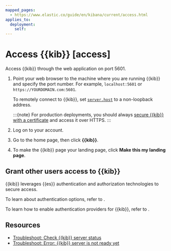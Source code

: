 ```yaml
---
mapped_pages:
  - https://www.elastic.co/guide/en/kibana/current/access.html
applies_to:
  deployment:
    self:
---
```


# Access {{kib}} [access]

Access {{kib}} through the web application on port 5601.

1. Point your web browser to the machine where you are running {{kib}} and specify the port number. For example, `localhost:5601` or `https://YOURDOMAIN.com:5601`.

    To remotely connect to {{kib}}, set [`server.host`](kibana://reference/configuration-reference/general-settings.md#server-host) to a non-loopback address.

    :::{note}
    For production deployments, you should always [secure {{kib}} with a certificate](/deploy-manage/security/set-up-basic-security-plus-https.md#encrypt-kibana-http) and access it over HTTPS.
    :::

2. Log on to your account.
3. Go to the home page, then click **{{kib}}**.
4. To make the {{kib}} page your landing page, click **Make this my landing page**.

## Grant other users access to {{kib}}

{{kib}} leverages {{es}} authentication and authorization technologies to secure access.

To learn about authentication options, refer to [](/deploy-manage/users-roles/cluster-or-deployment-auth/user-authentication.md). 

To learn how to enable authentication providers for {{kib}}, refer to [](/deploy-manage/users-roles/cluster-or-deployment-auth/kibana-authentication.md).

## Resources

* [Troubleshoot: Check {{kib}} server status](/troubleshoot/kibana/access.md)
* [Troubleshoot: Error: {{kib}} server is not ready yet](/troubleshoot/kibana/error-server-not-ready.md) 